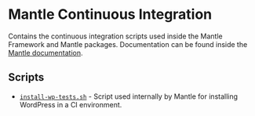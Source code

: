 # Mantle Continuous Integration

Contains the continuous integration scripts used inside the Mantle Framework and
Mantle packages. Documentation can be found inside the
[Mantle documentation](https://mantle.alley.com/).

## Scripts

- [`install-wp-tests.sh`](install-wp-tests.sh) - Script used internally by
  Mantle for installing WordPress in a CI environment.